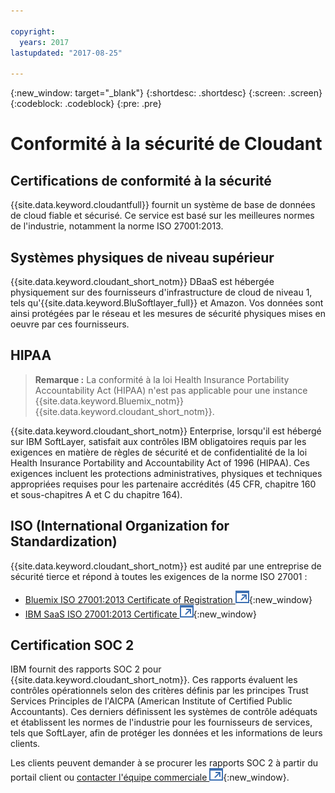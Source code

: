 ```yaml
---

copyright:
  years: 2017
lastupdated: "2017-08-25"

---
```


{:new_window: target="_blank"}
{:shortdesc: .shortdesc}
{:screen: .screen}
{:codeblock: .codeblock}
{:pre: .pre}

<!-- Acrolinx: 2017-04-28 -->

# Conformité à la sécurité de Cloudant

## Certifications de conformité à la sécurité

{{site.data.keyword.cloudantfull}} fournit un système de base de données de cloud fiable et sécurisé.
Ce service est basé sur les meilleures normes de l'industrie, notamment la norme ISO 27001:2013.

## Systèmes physiques de niveau supérieur

{{site.data.keyword.cloudant_short_notm}} DBaaS est hébergée physiquement
sur des fournisseurs d'infrastructure de cloud de niveau 1, tels qu'{{site.data.keyword.BluSoftlayer_full}} et Amazon.
Vos données sont ainsi protégées par le réseau et les mesures de sécurité physiques mises en oeuvre par ces fournisseurs. 

## HIPAA

> **Remarque :** La conformité à la loi Health Insurance Portability Accountability Act (HIPAA) n'est pas applicable pour une instance {{site.data.keyword.Bluemix_notm}} {{site.data.keyword.cloudant_short_notm}}.

{{site.data.keyword.cloudant_short_notm}} Enterprise, lorsqu'il est hébergé sur IBM SoftLayer, satisfait aux contrôles IBM obligatoires requis par les exigences en
matière de règles de sécurité et de confidentialité de la loi Health Insurance Portability and Accountability Act of 1996 (HIPAA).
Ces exigences incluent les protections administratives, physiques et techniques appropriées requises pour les partenaire accrédités (45 CFR, chapitre 160 et sous-chapitres A et C du chapitre 164).

## ISO (International Organization for Standardization)

{{site.data.keyword.cloudant_short_notm}} est audité par une entreprise de sécurité tierce et répond à toutes les exigences de la norme ISO 27001 :
* [Bluemix ISO 27001:2013 Certificate of Registration ![External link icon](../images/launch-glyph.svg "External link icon")](ftp://public.dhe.ibm.com/cloud/bluemix/compliance/Bluemix_ISO27K1_WWCert_2016.pdf){:new_window}
* [IBM SaaS ISO 27001:2013 Certificate ![External link icon](../images/launch-glyph.svg "External link icon")](https://www-01.ibm.com/common/ssi/cgi-bin/ssialias?subtype=ST&infotype=SA&htmlfid=KUJ12445USEN&attachment=KUJ12445USEN.PDF){:new_window}

## Certification SOC 2

IBM fournit des rapports SOC 2 pour {{site.data.keyword.cloudant_short_notm}}.
Ces rapports évaluent les contrôles opérationnels selon des critères définis par les principes Trust Services Principles de l'AICPA (American Institute of Certified Public Accountants).
Ces derniers définissent les systèmes de contrôle adéquats et établissent les normes de l'industrie pour les fournisseurs de services, tels que SoftLayer, afin de protéger les données et les informations de leurs clients. 

Les clients peuvent demander à se procurer les rapports SOC 2 à partir du portail client ou [contacter l'équipe commerciale ![External link icon](../images/launch-glyph.svg "External link icon")](https://cloudant.com/history/contact-us/){:new_window}.

